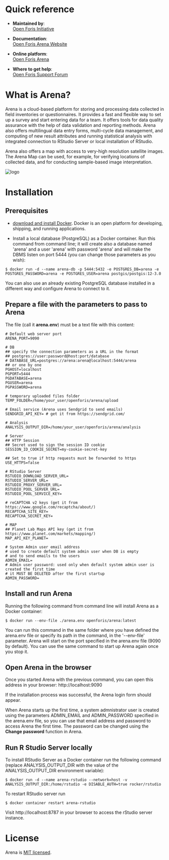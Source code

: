 # Quick reference

-	**Maintained by**:  
	[Open Foris Initiative](https://openforis.org)

-   **Documentation**:  
    [Open Foris Arena Website](https://openforis.org/tools/arena/)

-   **Online platform**:  
    [Open Foris Arena](https://www.openforis-arena.org)

-	**Where to get help**:  
	[Open Foris Support Forum](https://openforis.support)


# What is Arena?

Arena is a cloud-based platform for storing and processing data collected in field inventories or questionnaires. It provides a fast and flexible way to set up a survey and start entering data for a team. It offers tools for data quality assurance with the help of data validation and reporting methods. Arena also offers multilingual data entry forms, multi-cycle data management, and computing of new result attributes and running statistical analysis with integrated connection to RStudio Server or local installation of RStudio.

Arena also offers a map with access to very-high resolution satellite images. The Arena Map can be used, for example, for verifying locations of collected data, and for conducting sample-based image interpretation.


![logo](https://openforis.org/wp-content/uploads/2021/03/of-arena-picto-260px.png)

# Installation

## Prerequisites

- [download and install Docker](https://www.docker.com/). Docker is an open platform for developing, shipping, and running applications.

- Install a local database (PostgreSQL) as a Docker container. Run this command from command line; it will create also a database named 'arena' and a user 'arena' with password 'arena' and will make the DBMS listen on port 5444 (you can change those parameters as you wish):

```console
$ docker run -d --name arena-db -p 5444:5432 -e POSTGRES_DB=arena -e POSTGRES_PASSWORD=arena -e POSTGRES_USER=arena postgis/postgis:12-3.0
```
You can also use an already existing PostgreSQL database installed in a different way and configure Arena to connect to it.

## Prepare a file with the parameters to pass to Arena

The file (call it **arena.env**) must be a text file with this content:

```properties
# Default web server port
ARENA_PORT=9090

# DB
## specify the connection parameters as a URL in the format
## postgres://user:password@host:port/database
# DATABASE_URL=postgres://arena:arena@localhost:5444/arena
## or one by one
PGHOST=localhost
PGPORT=5444
PGDATABASE=arena
PGUSER=arena
PGPASSWORD=arena

# temporary uploaded files folder
TEMP_FOLDER=/home/your_user/openforis/arena/upload

# Email service (Arena uses Sendgrid to send emails)
SENDGRID_API_KEY= # get it from https://sendgrid.com/

# Analysis
ANALYSIS_OUTPUT_DIR=/home/your_user/openforis/arena/analysis

# Server
## HTTP Session
## Secret used to sign the session ID cookie 
SESSION_ID_COOKIE_SECRET=my-cookie-secret-key

## Set to true if http requests must be forwarded to https
USE_HTTPS=false

# RStudio Server
RSTUDIO_DOWNLOAD_SERVER_URL=
RSTUDIO_SERVER_URL=
RSTUDIO_PROXY_SERVER_URL=
RSTUDIO_POOL_SERVER_URL=
RSTUDIO_POOL_SERVICE_KEY=

# reCAPTCHA v2 keys (get it from https://www.google.com/recaptcha/about/)
RECAPTCHA_SITE_KEY=
RECAPTCHA_SECRET_KEY=

# MAP
## Planet Lab Maps API key (get it from https://www.planet.com/markets/mapping/)
MAP_API_KEY_PLANET=

# System Admin user email address
# used to create default system admin user when DB is empty
# and to send emails to the users
ADMIN_EMAIL=
# Admin user password: used only when default system admin user is created the first time
# it MUST BE DELETED after the first startup
ADMIN_PASSWORD=
```

## Install and run Arena

Running the following command from command line will install Arena as a Docker container:
```console
$ docker run --env-file ./arena.env openforis/arena:latest
```
You can run this command in the same folder where you have defined the arena.env file or specify its path in the command, in the '--env-file' parameter.
Arena will start on the port specified in the arena.env file (9090 by default).
You can use the same command to start up Arena again once you stop it.

## Open Arena in the browser

Once you started Arena with the previous command, you can open this address in your browser:
http://localhost:9090

If the installation process was successful, the Arena login form should appear.

When Arena starts up the first time, a system admnistrator user is created using the parameters ADMIN_EMAIL and ADMIN_PASSWORD specified in the arena.env file, so you can use that email address and password to access Arena the first time. The password can be changed using the **Change password** function in Arena.

## Run R Studio Server locally

To install RStudio Server as a Docker container run the following command (replace ANALYSIS_OUTPUT_DIR with the value of the ANALYSIS_OUTPUT_DIR environment variable):

```console
$ docker run -d --name arena-rstudio --network=host -v ANALYSIS_OUTPUT_DIR:/home/rstudio -e DISABLE_AUTH=true rocker/rstudio
```

To restart RStudio server run

```console
$ docker container restart arena-rstudio
```

Visit http://localhost:8787 in your browser to access the rStudio server instance.

# License

Arena is [MIT licensed](./LICENSE).